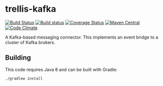 # trellis-kafka

[![Build Status](https://travis-ci.org/trellis-ldp/trellis-kafka.png?branch=master)](https://travis-ci.org/trellis-ldp/trellis-kafka)
[![Build status](https://ci.appveyor.com/api/projects/status/vh22yy0uj5gm4mqm?svg=true)](https://ci.appveyor.com/project/acoburn/trellis-kafka)
[![Coverage Status](https://coveralls.io/repos/github/trellis-ldp/trellis-kafka/badge.svg?branch=master)](https://coveralls.io/github/trellis-ldp/trellis-kafka?branch=master)
[![Maven Central](https://maven-badges.herokuapp.com/maven-central/org.trellisldp/trellis-kafka/badge.svg)](https://maven-badges.herokuapp.com/maven-central/org.trellisldp/trellis-kafka/)
[![Code Climate](https://codeclimate.com/github/trellis-ldp/trellis-kafka/badges/gpa.svg)](https://codeclimate.com/github/trellis-ldp/trellis-kafka)

A Kafka-based messaging connector. This implements an event bridge to a cluster of Kafka brokers.

## Building

This code requires Java 8 and can be built with Gradle:

    ./gradlew install
